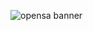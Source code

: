 ![opensa banner](https://user-images.githubusercontent.com/89011403/208998468-e3871749-32b9-4cbf-aeef-ad5f80cdcf74.png)


